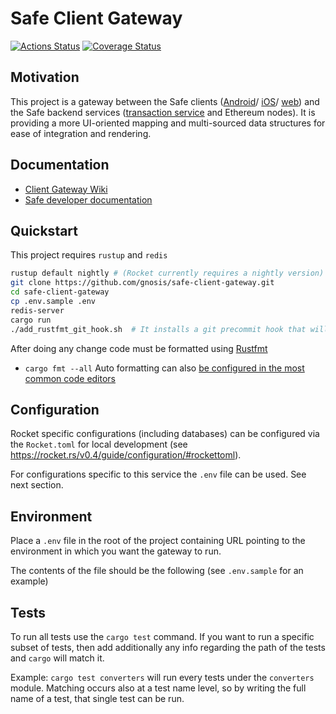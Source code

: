 # Safe Client Gateway
[![Actions Status](https://github.com/gnosis/safe-client-gateway/workflows/safe-client-gateway/badge.svg?branch=main)](https://github.com/gnosis/safe-client-gateway/actions)
[![Coverage Status](https://coveralls.io/repos/github/gnosis/safe-client-gateway/badge.svg)](https://coveralls.io/github/gnosis/safe-client-gateway)

## Motivation

This project is a gateway between the Safe clients ([Android](https://github.com/gnosis/safe-android)/ [iOS](https://github.com/gnosis/safe-ios)/ [web](https://github.com/gnosis/safe-react)) and the Safe backend services ([transaction service](https://github.com/gnosis/safe-transaction-service) and Ethereum nodes). It is providing a more UI-oriented mapping and multi-sourced data structures for ease of integration and rendering.

## Documentation

- [Client Gateway Wiki](https://gnosis.github.io/safe-client-gateway/)
- [Safe developer documentation](https://docs.gnosis.io/safe/)

## Quickstart

This project requires `rustup` and `redis`

```bash
rustup default nightly # (Rocket currently requires a nightly version)
git clone https://github.com/gnosis/safe-client-gateway.git
cd safe-client-gateway
cp .env.sample .env
redis-server
cargo run
./add_rustfmt_git_hook.sh  # It installs a git precommit hook that will autoformat the code on every commit
```

After doing any change code must be formatted using [Rustfmt](https://github.com/rust-lang/rustfmt)
- `cargo fmt --all`
Auto formatting can also [be configured in the most common code editors](https://github.com/rust-lang/rustfmt#running-rustfmt-from-your-editor)

## Configuration

Rocket specific configurations (including databases) can be configured via the `Rocket.toml` for local development (see https://rocket.rs/v0.4/guide/configuration/#rockettoml).

For configurations specific to this service the `.env` file can be used. See next section.

## Environment

Place a `.env` file in the root of the project containing URL pointing to the environment in which you want the gateway to run.

The contents of the file should be the following (see `.env.sample` for an example)

## Tests

To run all tests use the `cargo test` command. If you want to run a specific subset of tests, then add additionally any info regarding the path of the tests and `cargo` will match it.

Example: `cargo test converters` will run every tests under the `converters` module. Matching occurs also at a test name level, so by writing the full name of a test, that single test can be run.

